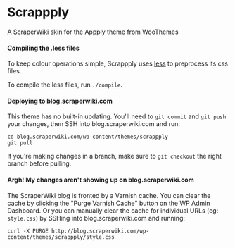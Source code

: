 # Scrappply

A ScraperWiki skin for the Appply theme from WooThemes

#### Compiling the .less files

To keep colour operations simple, Scrappply uses [less](http://lesscss.org) to preprocess its css files.

To compile the less files, run `./compile`.

#### Deploying to blog.scraperwiki.com

This theme has no built-in updating. You'll need to `git commit` and `git push` your changes, then SSH into blog.scraperwiki.com and run:

```
cd blog.scraperwiki.com/wp-content/themes/scrappply
git pull
```

If you're making changes in a branch, make sure to `git checkout` the right branch before pulling.

#### Argh! My changes aren't showing up on blog.scraperwiki.com

The ScraperWiki blog is fronted by a Varnish cache. You can clear the cache by clicking the "Purge Varnish Cache" button on the WP Admin Dashboard. Or you can manually clear the cache for individual URLs (eg: `style.css`) by SSHing into blog.scraperwiki.com and running:

```
curl -X PURGE http://blog.scraperwiki.com/wp-content/themes/scrappply/style.css
```
